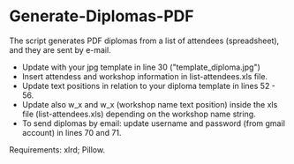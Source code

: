 # Generate-Diplomas-PDF
The script generates PDF diplomas from a list of attendees (spreadsheet), and they are sent by e-mail.

- Update with your jpg template in line 30 ("template_diploma.jpg")
- Insert attendess and workshop information in list-attendees.xls file. 
- Update text positions in relation to your diploma template in lines 52 - 56.
- Update also w_x and w_x (workshop name text position) inside the xls file (list-attendees.xls) depending on the workshop name string.
- To send diplomas by email: update username and password (from gmail account) in lines 70 and 71.

Requirements: xlrd; Pillow.
